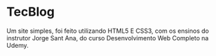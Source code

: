 # TecBlog
Um site simples, foi feito utilizando HTML5 E CSS3, com os ensinos do instrutor Jorge Sant Ana, do curso Desenvolvimento Web Completo na Udemy.
